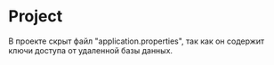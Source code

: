 # Project

В проекте скрыт файл "application.properties", так как он содержит ключи доступа от удаленной базы данных. 
